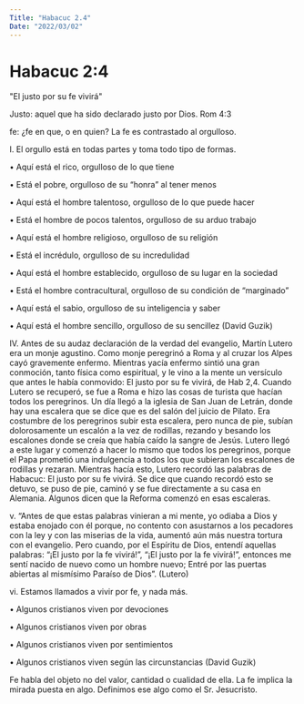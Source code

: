 ```yaml
---
Title: "Habacuc 2.4"
Date: "2022/03/02"
---
```




# Habacuc 2:4

"El justo por su fe vivirá"

Justo: aquel que ha sido declarado justo por Dios. Rom 4:3

fe: ¿fe en que, o en quien? La fe es contrastado al orgulloso. 



I. El orgullo está en todas partes y toma todo tipo de formas.

• Aquí está el rico, orgulloso de lo que tiene

• Está el pobre, orgulloso de su “honra” al tener menos

• Aquí está el hombre talentoso, orgulloso de lo que puede hacer

• Está el hombre de pocos talentos, orgulloso de su arduo trabajo

• Aquí está el hombre religioso, orgulloso de su religión

• Está el incrédulo, orgulloso de su incredulidad

• Aquí está el hombre establecido, orgulloso de su lugar en la sociedad

• Está el hombre contracultural, orgulloso de su condición de “marginado”

• Aquí está el sabio, orgulloso de su inteligencia y saber

• Aquí está el hombre sencillo, orgulloso de su sencillez (David Guzik)



IV. Antes de su audaz declaración de la verdad del evangelio, Martín Lutero era un monje agustino. Como monje peregrinó a Roma y al cruzar los Alpes cayó gravemente enfermo. Mientras yacía enfermo sintió una gran conmoción, tanto física como espiritual, y le vino a la mente un versículo que antes le había conmovido: El justo por su fe vivirá, de Hab 2,4. Cuando Lutero se recuperó, se fue a Roma e hizo las cosas de turista que hacían todos los peregrinos. Un día llegó a la iglesia de San Juan de Letrán, donde hay una escalera que se dice que es del salón del juicio de Pilato. Era costumbre de los peregrinos subir esta escalera, pero nunca de pie, subían dolorosamente un escalón a la vez de rodillas, rezando y besando los escalones donde se creía que había caído la sangre de Jesús. Lutero llegó a este lugar y comenzó a hacer lo mismo que todos los peregrinos, porque el Papa prometió una indulgencia a todos los que subieran los escalones de rodillas y rezaran. Mientras hacía esto, Lutero recordó las palabras de Habacuc: El justo por su fe vivirá. Se dice que cuando recordó esto se detuvo, se puso de pie, caminó y se fue directamente a su casa en Alemania. Algunos dicen que la Reforma comenzó en esas escaleras.

v. “Antes de que estas palabras vinieran a mi mente, yo odiaba a Dios y estaba enojado con él porque, no contento con asustarnos a los pecadores con la ley y con las miserias de la vida, aumentó aún más nuestra tortura con el evangelio. Pero cuando, por el Espíritu de Dios, entendí aquellas palabras: “¡El justo por la fe vivirá!”, “¡El justo por la fe vivirá!”, entonces me sentí nacido de nuevo como un hombre nuevo; Entré por las puertas abiertas al mismísimo Paraíso de Dios”. (Lutero)



vi. Estamos llamados a vivir por fe, y nada más.

• Algunos cristianos viven por devociones

• Algunos cristianos viven por obras

• Algunos cristianos viven por sentimientos

• Algunos cristianos viven según las circunstancias (David Guzik)



Fe habla del objeto no del valor, cantidad o cualidad de ella. La fe implica la mirada puesta en algo. Definimos ese algo como el Sr. Jesucristo. 